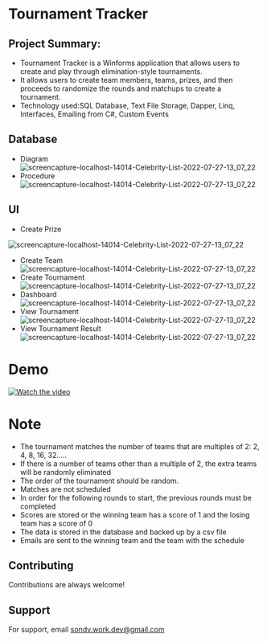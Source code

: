 # Tournament Tracker

## Project Summary:
- Tournament Tracker is a Winforms application that allows users to create and play through elimination-style tournaments.
- It allows users to create team members, teams, prizes, and then proceeds to randomize the rounds and matchups to create a tournament.
- Technology used:SQL Database, Text File Storage, Dapper, Linq, Interfaces, Emailing from C#, Custom Events

## Database

- Diagram 
![screencapture-localhost-14014-Celebrity-List-2022-07-27-13_07_22](https://github.com/sowndv02/TournamentTracker/blob/157c37aee9f5792f009e45f84aaf3ede74c488d2/images/Screenshot%202023-08-03%20141934.png)
- Procedure
![screencapture-localhost-14014-Celebrity-List-2022-07-27-13_07_22](https://github.com/sowndv02/TournamentTracker/blob/157c37aee9f5792f009e45f84aaf3ede74c488d2/images/Screenshot%202023-08-03%20142011.png)

## UI
- Create Prize

![screencapture-localhost-14014-Celebrity-List-2022-07-27-13_07_22](https://github.com/sowndv02/TournamentTracker/blob/157c37aee9f5792f009e45f84aaf3ede74c488d2/images/Screenshot%202023-08-03%20142157.png)

- Create Team
![screencapture-localhost-14014-Celebrity-List-2022-07-27-13_07_22](https://github.com/sowndv02/TournamentTracker/blob/157c37aee9f5792f009e45f84aaf3ede74c488d2/images/Screenshot%202023-08-03%20142223.png)
- Create Tournament
![screencapture-localhost-14014-Celebrity-List-2022-07-27-13_07_22](https://github.com/sowndv02/TournamentTracker/blob/157c37aee9f5792f009e45f84aaf3ede74c488d2/images/Screenshot%202023-08-03%20142240.png)
- Dashboard
![screencapture-localhost-14014-Celebrity-List-2022-07-27-13_07_22](https://github.com/sowndv02/TournamentTracker/blob/157c37aee9f5792f009e45f84aaf3ede74c488d2/images/Screenshot%202023-08-03%20142259.png)
- View Tournament
![screencapture-localhost-14014-Celebrity-List-2022-07-27-13_07_22](https://github.com/sowndv02/TournamentTracker/blob/157c37aee9f5792f009e45f84aaf3ede74c488d2/images/Screenshot%202023-08-03%20142357.png)
- View Tournament Result
![screencapture-localhost-14014-Celebrity-List-2022-07-27-13_07_22](https://github.com/sowndv02/TournamentTracker/blob/157c37aee9f5792f009e45f84aaf3ede74c488d2/images/Screenshot%202023-08-03%20142450.png)

# Demo 

[![Watch the video](https://github.com/sowndv02/TournamentTracker/blob/157c37aee9f5792f009e45f84aaf3ede74c488d2/images/Screenshot%202023-08-03%20143905.png)](https://www.youtube.com/embed/bUYA4_HZup0")


# Note
- The tournament matches the number of teams that are multiples of 2: 2, 4, 8, 16, 32.....
- If there is a number of teams other than a multiple of 2, the extra teams will be randomly eliminated
- The order of the tournament should be random.
- Matches are not scheduled
- In order for the following rounds to start, the previous rounds must be completed
- Scores are stored or the winning team has a score of 1 and the losing team has a score of 0
- The data is stored in the database and backed up by a csv file
- Emails are sent to the winning team and the team with the schedule

## Contributing

Contributions are always welcome!

## Support

For support, email <sondv.work.dev@gmail.com>
